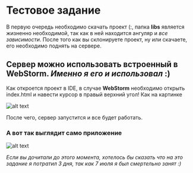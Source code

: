 # Тестовое задание

В первую очередь необходимо скачать проект (:, папка **libs** является жизненно необходимой, так как в ней находится ангуляр и _все зависимости_.
После того как вы склонируете проект, ну или скачаете, его необходимо поднять на сервере.

## Сервер можно использовать встроенный в **WebStorm**. _Именно я его и использовал_ :)

Как откроется проект в IDE, в случае **WebStorm** необходимо открыть index.html и навести курсор в правый верхний угол! Как на картинке

![alt text](https://i.ibb.co/KbdN4t1/lmao.png)

После чего, сервер запустится и все будет работать.

### А вот так выглядит само приложение

![alt text](https://i.ibb.co/GvykJNM/lmao.png)

_Если вы дочитали до этого момента, хотелось бы сказать что на это задание я потратил 3 дня, так как 7 июля я был смертельно занят :)_
